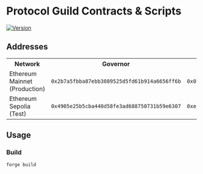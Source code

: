 # Protocol Guild Contracts & Scripts

[![Version][version-badge]][version-link]

## Addresses

<table>
<tr>
<th>Network</th>
<th>Governor</th>
<th>Timelock</th>
<th>ProposalTypesConfigurator</th>
<th>ProxyAdmin</th>
<th>Membership</th>
</tr>
<tr>
<td>Ethereum Mainnet (Production)</td>
<td><code>0x2b7a5fbba87ebb3089525d5fd61b914a6656ff6b</code></td>
<td><code>0x0cabe65b0adc1634f56ea66a36abb70f2d4232c5</code></td>
<td><code>0xa78db4a8efccd5812e0044496edcc571da3d24c6</code></td>
<td><code>0x7d70d1bb78e3a7252a52ee9e15ee9ba1f3ee3880</code></td>
<td><code>0xee68ace998cd93c34c6fb3d7f5ce6b22fc440886</code></td>
</tr>
<tr>
<td>Ethereum Sepolia (Test)</td>
<td><code>0x4905e25b5cba440d58fe3ad688750731b59e6307</code></td>
<td><code>0xeba09e62142052831fe0ccdd73476ca5ce84b2f1</code></td>
<td><code>0x966daa9da3c7ef86c0f9fd678bd5d8cb1b856577</code></td>
<td><code>0xf24942a6f7bce11f6889fe8f72b9315b3aa9340f</code></td>
<td><code>0xd294e1f05cf829dd9f1e8fe8930c791a0d0eb52f</code></td>
</tr>
</table>

## Usage

### Build

```shell
forge build
```

[version-badge]: https://img.shields.io/badge/agora--governor-v1.1.0-brightgreen
[version-link]: https://github.com/voteagora/agora-governor/releases/tag/v1.0.0

